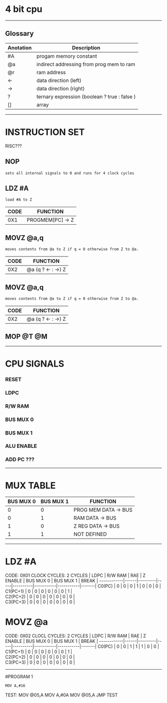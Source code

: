# 4 bit cpu
-----------
##  Glossary

Anotation | Description 
-----|-----------| 
#A   | progam memory constant
@a   | indirect addressing from prog mem to ram
@r   | ram address
<-   | data direction (left)  
->   | data direction (right)  
?    | ternary expression (boolean ? true : false )
[]   | array

-----------

# INSTRUCTION SET
RISC???

## NOP
    sets all internal signals to 0 and runs for 4 clock cycles

## LDZ #A
    load #A to Z

CODE | FUNCTION 
-----|-----------| 
0X1  |   PROGMEM[PC] -> Z 
   
## MOVZ @a,q 
    moves contents from @a to Z if q = 0 otherwise from Z to @a.  

CODE | FUNCTION 
-----|-----------| 
0X2  |   @a (q ? <- : ->) Z      


## MOVZ @a,q 
    moves contents from @a to Z if q = 0 otherwise from Z to @a.  

CODE | FUNCTION 
-----|-----------| 
0X2  |   @a (q ? <- : ->) Z   

## MOP @T @M 
-----------
# CPU SIGNALS
### RESET
### LDPC
### R/W RAM
### BUS MUX 0
### BUS MUX 1
### ALU ENABLE
### ADD PC ???
-----------
# MUX TABLE

BUS MUX 0 | BUS MUX 1 | FUNCTION
----------|-----------|----------|   
0     |     0     |  PROG MEM DATA -> BUS 
0     |     1     |  RAM DATA -> BUS
1     |     0     |  Z REG DATA -> BUS
1     |     1     |  NOT DEFINED

-----------

# LDZ #A

CODE: 0X01 
CLOCK CYCLES: 2
CYCLES      | LDPC | R/W RAM | RAE | Z ENABLE | BUS MUX 0 | BUS MUX 1 | BREAK | 
------------|------|---------|-----|----------|-----------|-----------|-------|
C0(PC)      |  0   |    0    |  0  |    1     |      0    |     0     |   0   |   
C1(PC+1)    |  0   |    0    |  0  |    0     |      0    |     0     |   1   |    
C2(PC+2)    |  0   |    0    |  0  |    0     |      0    |     0     |   0   |        
C3(PC+3)    |  0   |    0    |  0  |    0     |      0    |     0     |   0   |

# MOVZ @a

CODE: 0X02 
CLOCL CYCLES: 2
CYCLES      | LDPC | R/W RAM | RAE | Z ENABLE | BUS MUX 0 | BUS MUX 1 | BREAK | 
------------|------|---------|-----|----------|-----------|-----------|-------|
C0(PC)      |  0   |    0    |  1  |    1     |      1    |     0     |   0   |   
C1(PC+1)    |  0   |    0    |  0  |    0     |      0    |     0     |   1   |    
C2(PC+2)    |  0   |    0    |  0  |    0     |      0    |     0     |   0   |        
C3(PC+3)    |  0   |    0    |  0  |    0     |      0    |     0     |   0   |



-----------

#PROGRAM 1

    MOV A,#16
TEST:
    MOV @05,A
    MOV A,#0A
    MOV @05,A
    JMP TEST




